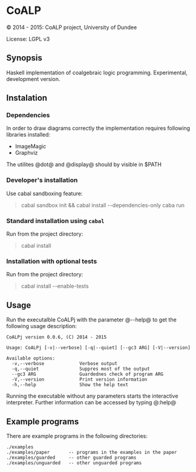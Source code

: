 # CoALP

:copyright: 2014 - 2015: CoALP project, University of Dundee

License: LGPL v3


## Synopsis

Haskell implementation of coalgebraic logic programming. Experimental,
development version.


## Instalation

### Dependencies

In order to draw diagrams correctly the implementation requires following 
libraries installed:

* ImageMagic
* Graphviz

The utilites @dot@ and @display@ should by visible in $PATH

### Developer's installation

Use cabal sandboxing feature:

> cabal sandbox init && cabal install --dependencies-only
> caba run


### Standard installation using `cabal`

Run from the project directory:

> cabal install


### Installation with optional tests

Run from the project directory:

> cabal install --enable-tests


## Usage

Run the executalble CoALPj with the parameter @--help@ to get the following
usage description:

```
CoALPj version 0.0.6, (C) 2014 - 2015

Usage: CoALPj [-v|--verbose] [-q|--quiet] [--gc3 ARG] [-V|--version]
  
Available options:
  -v,--verbose             Verbose output
  -q,--quiet               Suppres most of the output
  --gc3 ARG                Guardednes check of program ARG
  -V,--version             Print version information
  -h,--help                Show the help text
```

Running the executable without any parameters starts the interactive
interpreter. Further information can be accessed by typing @:help@


## Example programs

There are example programs in the following directories:

```
./examples
./examples/paper       -- programs in the examples in the paper
./examples/guarded     -- other guarded programs
./examples/unguarded   -- other unguarded programs
```

